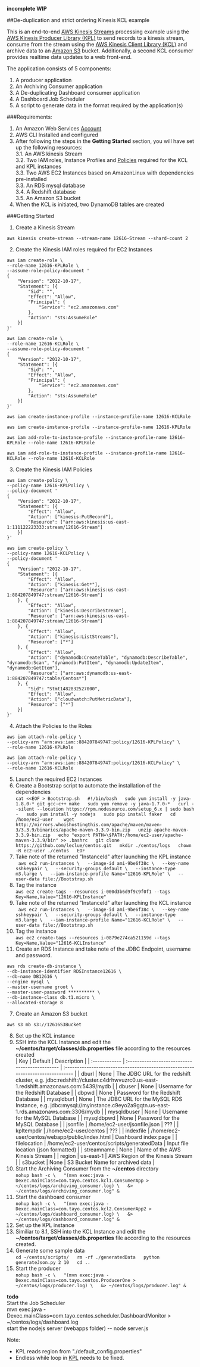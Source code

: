 **incomplete WIP**


##De-duplication and strict ordering Kinesis KCL example

This is an end-to-end [AWS Kinesis Streams](https://aws.amazon.com/kinesis/streams/) processing example using the [AWS Kinesis Producer Library (KPL)](http://docs.aws.amazon.com/streams/latest/dev/developing-producers-with-kpl.html) to send records to a kinesis stream, consume from the stream using the [AWS Kinesis Client Library (KCL)](http://docs.aws.amazon.com/streams/latest/dev/developing-consumers-with-kcl.html) and archive data to an [Amazon S3](http://docs.aws.amazon.com/AmazonS3/latest/dev/Welcome.html) bucket. Additionally, a second KCL consumer provides realtime data updates to a web front-end. 

The application consists of 5 components:

1. A producer application
2. An Archiving Consumer application
3. A De-duplicating Dashboard consumer application
4. A Dashboard Job Scheduler
5. A script to generate data in the format required by the application(s)

###Requirements:
1. An Amazon Web Services [Account](https://aws.amazon.com/free/?sc_channel=PS&sc_campaign=acquisition_ZA&sc_publisher=google&sc_medium=cloud_computing_b&sc_content=aws_account_e&sc_detail=aws%20account&sc_category=cloud_computing&sc_segment=77706639422&sc_matchtype=e&sc_country=ZA&s_kwcid=AL!4422!3!77706639422!e!!g!!aws%20account&ef_id=V9u@TgAABMH86aOm:20161227051709:s)
2. AWS CLI Installed and configured
3. After following the steps in the **Getting Started** section, you will have set up the following resources:  
  3.1. An AWS kinesis Stream  
  3.2. Two IAM roles, Instance Profiles and [Policies](http://docs.aws.amazon.com/streams/latest/dev/controlling-access.html) required for the KCL and KPL instances  
  3.3. Two AWS EC2 Instances based on AmazonLinux with dependencies pre-installed  
  3.3. An RDS mysql database  
  3.4. A Redshift database  
  3.5. An Amazon S3 bucket  
4. When the KCL is initiated, two DynamoDB tables are created  

###Getting Started
1. Create a Kinesis Stream  
  ```
  aws kinesis create-stream --stream-name 12616-Stream --shard-count 2  
  ```
2. Create the Kinesis IAM roles required for EC2 Instances  
  ```
  aws iam create-role \  
  --role-name 12616-KPLRole \  
  --assume-role-policy-document '  
  {  
      "Version": "2012-10-17",  
      "Statement": [{  
          "Sid": "",  
          "Effect": "Allow",  
          "Principal": {  
              "Service": "ec2.amazonaws.com"  
          },  
          "Action": "sts:AssumeRole"  
      }]  
  }'  

  aws iam create-role \  
  --role-name 12616-KCLRole \  
  --assume-role-policy-document '  
  {  
      "Version": "2012-10-17",  
      "Statement": [{  
          "Sid": "",  
          "Effect": "Allow",  
          "Principal": {  
              "Service": "ec2.amazonaws.com"  
          },  
          "Action": "sts:AssumeRole"  
      }]  
  }'  

  aws iam create-instance-profile --instance-profile-name 12616-KCLRole  

  aws iam create-instance-profile --instance-profile-name 12616-KPLRole  

  aws iam add-role-to-instance-profile --instance-profile-name 12616-KPLRole --role-name 12616-KPLRole  

  aws iam add-role-to-instance-profile --instance-profile-name 12616-KCLRole --role-name 12616-KCLRole  
  ```
3. Create the Kinesis IAM Policies  
  ```
  aws iam create-policy \  
  --policy-name 12616-KPLPolicy \  
  --policy-document '  
  {  
      "Version": "2012-10-17",  
      "Statement": [{  
          "Effect": "Allow",  
          "Action": ["kinesis:PutRecord"],  
          "Resource": ["arn:aws:kinesis:us-east-1:111122223333:stream/12616-Stream"]  
      }]  
  }'  

  aws iam create-policy \  
  --policy-name 12616-KCLPolicy \  
  --policy-document '  
  {  
      "Version": "2012-10-17",  
      "Statement": [{  
          "Effect": "Allow",  
          "Action": ["kinesis:Get*"],  
          "Resource": ["arn:aws:kinesis:us-east-1:884207849747:stream/12616-Stream"]  
      }, {  
          "Effect": "Allow",  
          "Action": ["kinesis:DescribeStream"],  
          "Resource": ["arn:aws:kinesis:us-east-1:884207849747:stream/12616-Stream"]  
      }, {  
          "Effect": "Allow",  
          "Action": ["kinesis:ListStreams"],  
          "Resource": ["*"]  
      }, {  
          "Effect": "Allow",  
          "Action": ["dynamodb:CreateTable", "dynamodb:DescribeTable", "dynamodb:Scan", "dynamodb:PutItem", "dynamodb:UpdateItem", "dynamodb:GetItem"],  
          "Resource": ["arn:aws:dynamodb:us-east-1:884207849747:table/Centos*"]  
      }, {  
          "Sid": "Stmt1482832527000",  
          "Effect": "Allow",  
          "Action": ["cloudwatch:PutMetricData"],  
          "Resource": ["*"]  
      }]  
  }'  
  ```
4. Attach the Policies to the Roles  
  ```
  aws iam attach-role-policy \  
  --policy-arn "arn:aws:iam::884207849747:policy/12616-KPLPolicy" \  
  --role-name 12616-KPLRole  

  aws iam attach-role-policy \  
  --policy-arn "arn:aws:iam::884207849747:policy/12616-KCLPolicy" \  
  --role-name 12616-KCLRole  
  ```
5. Launch the required EC2 Instances  
  1. Create a Bootstrap script to automate the installation of the dependencies  
    ```
    cat <<EOF > Bootstrap.sh  
    #!/bin/bash  
    sudo yum install -y java-1.8.0-* git gcc-c++ make  
    sudo yum remove -y java-1.7.0-*  
    curl --silent --location https://rpm.nodesource.com/setup_6.x | sudo bash -  
    sudo yum install -y nodejs  
    sudo pip install faker  
    cd /home/ec2-user   
    wget http://mirrors.whoishostingthis.com/apache/maven/maven-3/3.3.9/binaries/apache-maven-3.3.9-bin.zip  
    unzip apache-maven-3.3.9-bin.zip  
    echo "export PATH=\$PATH:/home/ec2-user/apache-maven-3.3.9/bin" >> .bashrc  
    git clone https://github.com/leclue/centos.git  
    mkdir ./centos/logs  
    chown -R ec2-user ./centos  
    EOF  
    ```
  2. Take note of the returned "InstanceId" after launching the KPL instance  
    ``` 
    aws ec2 run-instances \  
    --image-id ami-9be6f38c \  
    --key-name sshkeypair \  
    --security-groups default \  
    --instance-type m3.large \  
    --iam-instance-profile Name="12616-KPLRole" \  
    --user-data file://Bootstrap.sh  
    ```
  3. Tag the instance  
    ```
    aws ec2 create-tags --resources i-000d3b6d9f9c9f0f1 --tags Key=Name,Value="12616-KPLInstance"  
    ```
  4. Take note of the returned "InstanceId" after launching the KCL instance  
    ``` 
    aws ec2 run-instances \  
    --image-id ami-9be6f38c \  
    --key-name sshkeypair \  
    --security-groups default \  
    --instance-type m3.large \  
    --iam-instance-profile Name="12616-KCLRole" \  
    --user-data file://Bootstrap.sh  
    ```
  5. Tag the instance  
    ```
    aws ec2 create-tags --resources i-0879e274ca521159d --tags Key=Name,Value="12616-KCLInstance"  
    ```
6. Create an RDS Instance and take note of the JDBC Endpoint, username and password.  
  ```
  aws rds create-db-instance \  
  --db-instance-identifier RDSInstance12616 \  
  --db-name DB12616 \  
  --engine mysql \  
  --master-username groot \  
  --master-user-password ********** \  
  --db-instance-class db.t1.micro \  
  --allocated-storage 8  
  ```
7. Create an Amazon S3 bucket  
  ```
  aws s3 mb s3://12616S3Bucket  
  ```
8. Set up the KCL instance  
  1. SSH into the KCL Instance and edit the **~/centos/target/classes/db.properties** file according to the resources created  
  | Key           | Default                                        | Description                                                                     |
  | :------------ | :--------------------------------------------- | :------------------------------------------------------------------------------ |
  | dburl         | None                                           | The JDBC URL for the redshift cluster, e.g. jdbc:redshift://cluster.c4drhwvuzrc0.us-east-1.redshift.amazonaws.com:5439/mydb   |
  | dbuser        | None                                           | Username for the Redshift Database                                              |
  | dbpwd         | None                                           | Password for the Redshift Database                                              |
  | mysqldburl    | None                                           | The JDBC URL for the MySQL RDS Instance, e.g. jdbc:mysql://myinstance.c9eyo2a9gqtn.us-east-1.rds.amazonaws.com:3306/mydb       |
  | mysqldbuser   | None                                           | Username for the MySQL Database                                                 |
  | mysqldbpwd    | None                                           | Password for the MySQL Database                                                 |
  | jsonfile      | /home/ec2-user/jsonfile.json                   | ???                                                                             |
  | kpltempdir    | /home/ec2-user/centos                          | ???                                                                             |
  | indexfile     | /home/ec2-user/centos/webapp/public/index.html | Dashboard index page                                                            |
  | filelocation  | /home/ec2-user/centos/scripts/generatedData    | Input file location (json formatted)                                            |
  | streamname    | None                                           | Name of the AWS Kinesis Stream                                                  |
  | region        | us-east-1                                      | AWS Region of the Kinesis Stream                                                |
  | s3bucket      | None                                           | S3 Bucket Name for archived data                                                |
  2. Start the Archiving Consumer from the **~/centos** directory  
    ```
    nohup bash -c \  
    "(mvn exec:java -Dexec.mainClass=com.tayo.centos.kcl1.ConsumerApp > ~/centos/logs/archiving_consumer.log) \  
     &> ~/centos/logs/archiving_consumer.log" &  
    ```
  3. Start the dashboard consumer  
    ```
    nohup bash -c \  
    "(mvn exec:java -Dexec.mainClass=com.tayo.centos.kcl2.ConsumerApp2 > ~/centos/logs/dashboard_consumer.log) \  
    &> ~/centos/logs/dashboard_consumer.log" &  
    ```
9. Set up the KPL instance  
  1. Similiar to 8.1, SSH into the KCL Instance and edit the **~/centos/target/classes/db.properties** file according to the resources created.  
  2. Generate some sample data  
    ```
    cd ~/centos/scripts/  
    rm -rf ./generatedData  
    python generateJson.py 2 10  
    cd ..  
    ```
  3. Start the producer  
    ```
    nohup bash -c \  
    "(mvn exec:java -Dexec.mainClass=com.tayo.centos.ProducerOne > ~/centos/logs/producer.log) \  
     &> ~/centos/logs/producer.log" &  
    ```
  

**todo**  
Start the Job Scheduler  
mvn exec:java -Dexec.mainClass=com.tayo.centos.scheduler.DashboardMonitor > ~/centos/logs/dashboard.log  
start the nodejs server (webapps folder) -- node server.js  
  
Note:   
* KPL reads region from "./default_config.properties"  
* Endless while loop in [KPL](https://github.com/leclue/centos/blob/master/src/main/java/com/tayo/centos/ProducerOne.java#L127) needs to be fixed.  



